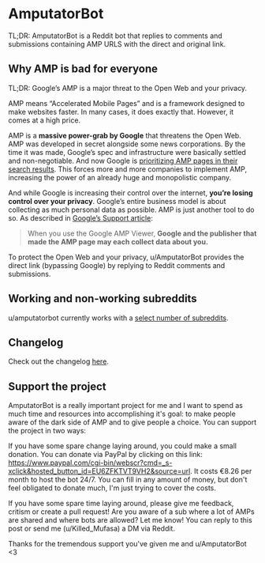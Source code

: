 # AmputatorBot
TL;DR: AmputatorBot is a Reddit bot that replies to comments and submissions containing AMP URLS with the direct and original link.

## Why AMP is bad for everyone
TL;DR: Google’s AMP is a major threat to the Open Web and your privacy.

AMP means “Accelerated Mobile Pages” and is a framework designed to make websites faster. In many cases, it does exactly that. However, it comes at a high price.

AMP is a **massive power-grab by Google** that threatens the Open Web. AMP was developed in secret alongside some news corporations. By the time it was made, Google’s spec and infrastructure were basically settled and non-negotiable. And now Google is [prioritizing AMP pages in their search results](https://www.socpub.com/articles/chris-graham-why-google-amp-threat-open-web-15847). This forces more and more companies to implement AMP, increasing the power of an already huge and monopolistic company.

And while Google is increasing their control over the internet, **you’re losing control over your privacy**. Google’s entire business model is about collecting as much personal data as possible. AMP is just another tool to do so. As described in [Google’s Support article](https://support.google.com/websearch/answer/7220196?hl=en):
> When you use the Google AMP Viewer, **Google and the publisher that made the AMP page may each collect data about you.**

To protect the Open Web and your privacy, u/AmputatorBot provides the direct link (bypassing Google) by replying to Reddit comments and submissions.

## Working and non-working subreddits
u/amputatorbot currently works with a [select number of subreddits](https://www.reddit.com/r/AmputatorBot/comments/c88zm3/why_did_i_build_amputatorbot/).

## Changelog
Check out the changelog [here](https://www.reddit.com/r/AmputatorBot/comments/c88zm3/why_did_i_build_amputatorbot/).

## Support the project
AmputatorBot is a really important project for me and I want to spend as much time and resources into accomplishing it's goal: to make people aware of the dark side of AMP and to give people a choice. You can support the project in two ways:

If you have some spare change laying around, you could make a small donation. You can donate via PayPal by clicking on this link: https://www.paypal.com/cgi-bin/webscr?cmd=_s-xclick&hosted_button_id=EU6ZFKTVT9VH2&source=url. It costs €8.26 per month to host the bot 24/7. You can fill in any amount of money, but don't feel obligated to donate much, I'm just trying to cover the costs.

If you have some spare time laying around, please give me feedback, critism or create a pull request! Are you aware of a sub where a lot of AMPs are shared and where bots are allowed? Let me know! You can reply to this post or send me (u/Killed_Mufasa) a DM via Reddit.

Thanks for the tremendous support you've given me and u/AmputatorBot <3
